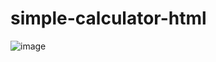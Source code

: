 # simple-calculator-html
![image](https://github.com/user-attachments/assets/8f9b7daf-afab-4dab-8849-9f009ecfea3f)
